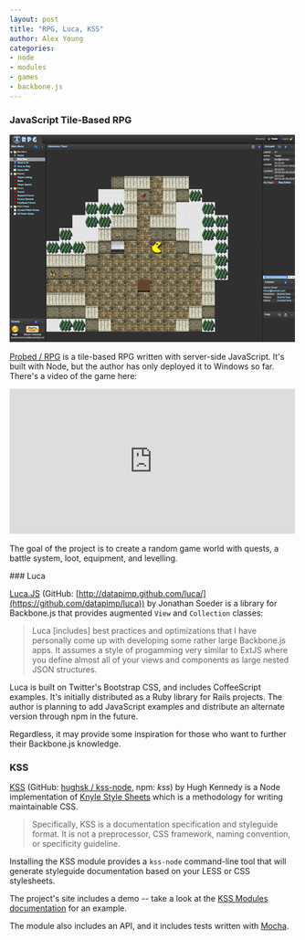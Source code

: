 ```yaml
---
layout: post
title: "RPG, Luca, KSS"
author: Alex Young
categories: 
- node
- modules
- games
- backbone.js
---
```


### JavaScript Tile-Based RPG

![RPG screenshot](/images/posts/probedrpg.png)

[Probed / RPG](https://github.com/Probed/RPG) is a tile-based RPG written with server-side JavaScript.  It's built with Node, but the author has only deployed it to Windows so far.   There's a video of the game here:

<object width="500" height="254"><param name="movie" value="http://www.youtube.com/v/D1-w8bU1E4Y?version=3&amp;hl=en_US"></param><param name="allowFullScreen" value="true"></param><param name="allowscriptaccess" value="always"></param><embed src="http://www.youtube.com/v/D1-w8bU1E4Y?version=3&amp;hl=en_US" type="application/x-shockwave-flash" width="500" height="254" allowscriptaccess="always" allowfullscreen="true"></embed></object>

The goal of the project is to create a random game world with quests, a battle system, loot, equipment, and levelling.

### Luca

[Luca.JS](http://datapimp.github.com/luca/) (GitHub: [http://datapimp.github.com/luca/](https://github.com/datapimp/luca)) by Jonathan Soeder is a library for Backbone.js that provides augmented `View` and `Collection` classes:

> Luca \[includes\] best practices and optimizations that I have personally come up with developing some rather large Backbone.js apps.  It assumes a style of progamming very similar to ExtJS where you define almost all of your views and components as large nested JSON structures.

Luca is built on Twitter's Bootstrap CSS, and includes CoffeeScript examples.  It's initially distributed as a Ruby library for Rails projects.  The author is planning to add JavaScript examples and distribute an alternate version through npm in the future.

Regardless, it may provide some inspiration for those who want to further their Backbone.js knowledge.

### KSS

[KSS](http://hughsk.github.com/kss-node/) (GitHub: [hughsk / kss-node](https://github.com/hughsk/kss-node), npm: _kss_) by Hugh Kennedy is a Node implementation of [Knyle Style Sheets](https://github.com/kneath/kss) which is a methodology for writing maintainable CSS.  

> Specifically, KSS is a documentation specification and styleguide format. It is not a preprocessor, CSS framework, naming convention, or specificity guideline.

Installing the KSS module provides a `kss-node` command-line tool that will generate styleguide documentation based on your LESS or CSS stylesheets.

The project's site includes a demo -- take a look at the [KSS Modules documentation](http://hughsk.github.com/kss-node/section-1.html) for an example.

The module also includes an API, and it includes tests written with [Mocha](https://github.com/visionmedia/mocha).
